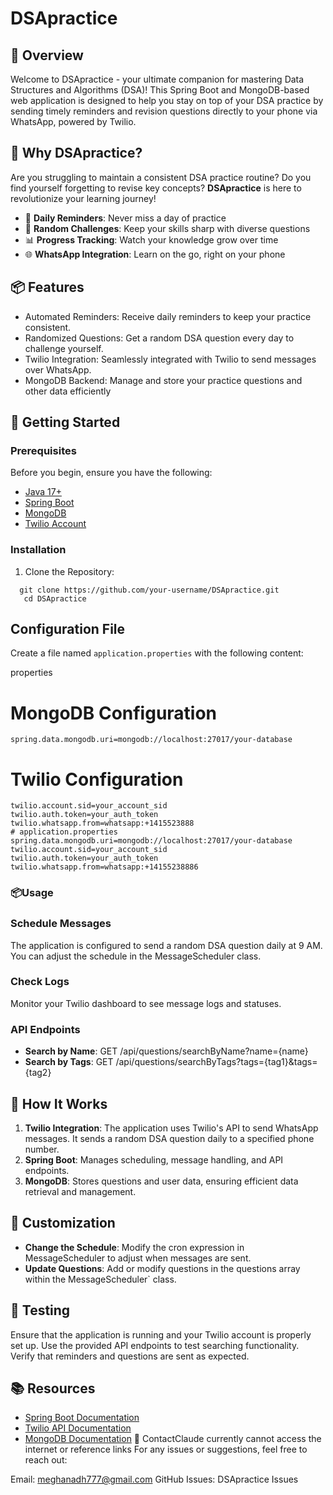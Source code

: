# DSApractice

## 🚀 Overview
Welcome to DSApractice - your ultimate companion for mastering Data Structures and Algorithms (DSA)! This Spring Boot and MongoDB-based web application is designed to help you stay on top of your DSA practice by sending timely reminders and revision questions directly to your phone via WhatsApp, powered by Twilio.

## 🌟 Why DSApractice?

Are you struggling to maintain a consistent DSA practice routine? Do you find yourself forgetting to revise key concepts? **DSApractice** is here to revolutionize your learning journey!

- 📱 **Daily Reminders**: Never miss a day of practice
- 🧠 **Random Challenges**: Keep your skills sharp with diverse questions
- 📊 **Progress Tracking**: Watch your knowledge grow over time
- 🌐 **WhatsApp Integration**: Learn on the go, right on your phone

## 📦 Features
- Automated Reminders: Receive daily reminders to keep your practice consistent.
- Randomized Questions: Get a random DSA question every day to challenge yourself.
- Twilio Integration: Seamlessly integrated with Twilio to send messages over WhatsApp.
- MongoDB Backend: Manage and store your practice questions and other data efficiently

## 🔧 Getting Started
### Prerequisites
Before you begin, ensure you have the following:
- [Java 17+](https://adoptopenjdk.net/)
- [Spring Boot](https://spring.io/projects/spring-boot)
- [MongoDB](https://www.mongodb.com/try/download/community)
- [Twilio Account](https://www.twilio.com/try-twilio)
### Installation
1. Clone the Repository:

```
  git clone https://github.com/your-username/DSApractice.git
   cd DSApractice
```




## Configuration File

Create a file named `application.properties` with the following content:

properties

# MongoDB Configuration

```
spring.data.mongodb.uri=mongodb://localhost:27017/your-database
```

 # Twilio Configuration
```
twilio.account.sid=your_account_sid
twilio.auth.token=your_auth_token
twilio.whatsapp.from=whatsapp:+1415523888
# application.properties
spring.data.mongodb.uri=mongodb://localhost:27017/your-database
twilio.account.sid=your_account_sid
twilio.auth.token=your_auth_token
twilio.whatsapp.from=whatsapp:+14155238886
```

### 📦Usage
### Schedule Messages
The application is configured to send a random DSA question daily at 9 AM. You can adjust the schedule in the MessageScheduler class.
### Check Logs
Monitor your Twilio dashboard to see message logs and statuses.
### API Endpoints
- **Search by Name**: GET /api/questions/searchByName?name={name}
- **Search by Tags**: GET /api/questions/searchByTags?tags={tag1}&tags={tag2}
## 📄 How It Works
1. **Twilio Integration**: The application uses Twilio's API to send WhatsApp messages. It sends a random DSA question daily to a specified phone number.
2. **Spring Boot**: Manages scheduling, message handling, and API endpoints.
3. **MongoDB**: Stores questions and user data, ensuring efficient data retrieval and management.
## 🔧 Customization
- **Change the Schedule**: Modify the cron expression in MessageScheduler to adjust when messages are sent.
- **Update Questions**: Add or modify questions in the questions array within the MessageScheduler` class.
## 🧪 Testing
Ensure that the application is running and your Twilio account is properly set up. Use the provided API endpoints to test searching functionality. Verify that reminders and questions are sent as expected.
## 📚 Resources
- [Spring Boot Documentation](https://docs.spring.io/spring-boot/docs/current/reference/htmlsingle/)
- [Twilio API Documentation](https://www.twilio.com/docs/whatsapp)
- [MongoDB Documentation](https://docs.mongodb.com/)
📧 ContactClaude currently cannot access the internet or reference links
For any issues or suggestions, feel free to reach out:


Email: meghanadh777@gmail.com
GitHub Issues: DSApractice Issues


